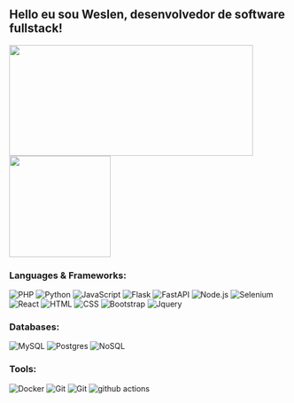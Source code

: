 ## Hello eu sou Weslen, desenvolvedor de software fullstack!

<div style="display: inline_block">
  <img height=200 width=440  align="center" src="https://my-stats-personal.vercel.app/api?username=weslenpy&show_icons=true&theme=radical&include_all_commits=true">
  <img height=183 align="center" src="https://my-stats-personal.vercel.app/api/top-langs?username=weslenpy&layout=compact&theme=radical">
 
</div>

<h3>Languages & Frameworks:</h3>
<p>
  <img alt="PHP" src="https://img.shields.io/badge/-PHP-DD0031?style=flat-square&logo=php&logoColor=white&color=777BB4" />
  <img alt="Python" src="https://img.shields.io/badge/-Python-DD0031?style=flat-square&logo=python&logoColor=white&color=3776AB" />
  <img alt="JavaScript" src="https://img.shields.io/badge/-JavaScript-DD0031?style=flat-square&logo=javascript&logoColor=fff&color=F7DF1E" />
  <img alt="Flask" src="https://img.shields.io/badge/-Flask-grey?style=flat-square&logo=flask&logoColor=blue" />
  <img alt="FastAPI" src="https://img.shields.io/badge/-FastAPI-grey?style=flat-square&logo=fastapi&logoColor=white&color=009688" />
  <img alt="Node.js" src="https://img.shields.io/node/v/node.svg?style=flat-square&logo=nodedotjs&logoColor=green&label=Node.js" />
  <img alt="Selenium" src="https://img.shields.io/badge/-Selenium-grey?style=flat-square&logo=selenium&logoColor=white" />
  <br>
   <img alt="React" src="https://img.shields.io/node/v/react.svg?&logo=react&logoColor=white&label=React&color=61DAFB" />
  <img alt="HTML" src="https://img.shields.io/badge/-HTML5-1a73e8?style=flat-square&logo=html5&logoColor=white&color=E34F26" />
  <img alt="CSS" src="https://img.shields.io/badge/-CSS-1a73e8?style=flat-square&logo=css3&logoColor=white&color=1572B6" />
  
  <img alt="Bootstrap" src="https://img.shields.io/badge/-Bootstrap-1a73e8?style=flat-square&logo=bootstrap&logoColor=white&color=7952B3" />
  <img alt="Jquery" src="https://img.shields.io/badge/-Jquery-1a73e8?style=flat-square&logo=jquery&logoColor=white&color=0769AD" />
</p>

<h3>Databases:</h3>

<p>
  <img alt="MySQL" src="https://img.shields.io/badge/mysql-v8-brightgreen" />
  <img alt="Postgres" src=https://img.shields.io/badge/postgresql-v16-brightgreen" />
  <img alt="NoSQL" src="https://img.shields.io/badge/nosql-brightgreen" />
</p>

<h3>Tools:</h3>

<p>
  <img alt="Docker" src="https://img.shields.io/badge/-Docker-1a73e8?style=flat-square&logo=docker&logoColor=white&color=F05032" />
  <img alt="Git" src="https://img.shields.io/badge/-Git-1a73e8?style=flat-square&logo=git&logoColor=white&color=F05032" />
    <img alt="Git" src="https://img.shields.io/badge/-GitHub-1a73e8?style=flat-square&logo=github&logoColor=white&color=181717" />
  <img alt="github actions" src="https://img.shields.io/badge/-Github_Actions-1a73e8?style=flat-square&logo=github-actions&logoColor=white&color=2088FF" />
</p>


